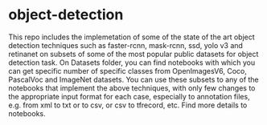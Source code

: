# object-detection
This repo includes the implemetation of some of the state of the art object detection techniques such as faster-rcnn, mask-rcnn, ssd, yolo v3 and retinanet on subsets of some of the most popular public datasets for object detection task. 
On Datasets folder, you can find notebooks with which you can get specific number of specific classes from OpenImagesV6, Coco, PascalVoc and ImageNet datasets. You can use these subsets to any of the notebooks that implement the above techniques, with only few changes to the appropriate input format for each case, especially to annotation files, e.g. from xml to txt or to csv, or csv to tfrecord, etc. Find more details to notebooks. 

